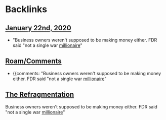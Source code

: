 
# Backlinks
## [January 22nd, 2020](<January 22nd, 2020.md>)
- "Business owners weren't supposed to be making money either. FDR said "not a single war [millionaire](<millionaire.md>)"

## [Roam/Comments](<Roam/Comments.md>)
- {{comments: "Business owners weren't supposed to be making money either. FDR said "not a single war [millionaire](<millionaire.md>)"

## [The Refragmentation](<The Refragmentation.md>)
Business owners weren't supposed to be making money either. FDR said "not a single war [millionaire](<millionaire.md>)"

